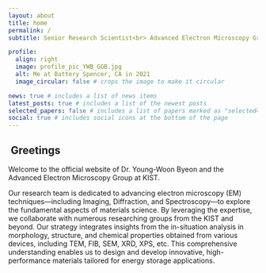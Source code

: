 ```yaml
---
layout: about
title: home
permalink: /
subtitle: Senior Research Scientist<br> Advanced Electron Microscopy Group<br> <a href="https://www.kist.re.kr">Korea Institute of Science and Technology (KIST)</a>

profile:
  align: right
  image: profile_pic_YWB_GGB.jpg
  alt: Me at Battery Spencer, CA in 2021
  image_circular: false # crops the image to make it circular

news: true # includes a list of news items
latest_posts: true # includes a list of the newest posts
selected_papers: false # includes a list of papers marked as "selected={true}"
social: true # includes social icons at the bottom of the page
---
```


## <i class="fa-regular fa-face-smile-beam"></i>&nbsp;Greetings

Welcome to the official website of Dr. Young-Woon Byeon and the Advanced Electron Microscopy Group at KIST.

Our research team is dedicated to advancing electron microscopy (EM) techniques—including Imaging, Diffraction, and Spectroscopy—to explore the fundamental aspects of materials science. By leveraging the expertise, we collaborate with numerous researching groups from the KIST and beyond. Our strategy integrates insights from the in-situation analysis in morphology, structure, and chemical properties obtained from various devices, including TEM, FIB, SEM, XRD, XPS, etc. This comprehensive understanding enables us to design and develop innovative, high-performance materials tailored for energy storage applications.

<!--
Write your biography here. Tell the world about yourself. Link to your favorite [subreddit](http://reddit.com). You can put a picture in, too. The code is already in, just name your picture `prof_pic.jpg` and put it in the `img/` folder.

Put your address / P.O. box / other info right below your picture. You can also disable any of these elements by editing `profile` property of the YAML header of your `_pages/about.md`. Edit `_bibliography/papers.bib` and Jekyll will render your [publications page](/al-folio/publications/) automatically.

Link to your social media connections, too. This theme is set up to use [Font Awesome icons](https://fontawesome.com/) and [Academicons](https://jpswalsh.github.io/academicons/), like the ones below. Add your Facebook, Twitter, LinkedIn, Google Scholar, or just disable all of them.
-->
